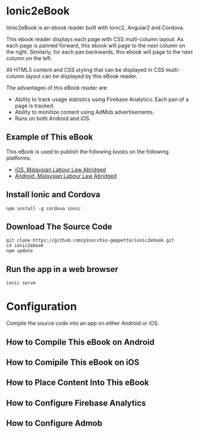 # Ionic2eBook
Ionic2eBook is an ebook reader built with Ionic2, Angular2 and Cordova.

This ebook reader displays each page with CSS multi-column layout. As each page is panned forward, this ebook will page to the next column on the right. Similarly, for each pan backwards, this ebook will page to the next column on the left.

All HTML5 content and CSS styling that can be displayed in CSS multi-column layout can be displayed by this eBook reader.

The advantages of this eBook reader are:
- Ability to track usage statistics using Firebase Analytics. Each pan of a page is tracked.
- Ability to monitize content using AdMob advertisements.
- Runs on both Android and iOS.

## Example of This eBook
This eBook is used to publish the following books on the following platforms:
- [iOS, Malaysian Labour Law Abridged](https://itunes.apple.com/pk/app/malaysian-labour-law-abridged/id991514757?mt=8)
- [Android, Malaysian Labour Law Abridged](https://play.google.com/store/apps/details?id=com.singularmosaic.malaysianlabourlaw&hl=en)

## Install Ionic and Cordova
```
npm install -g cordova ionic
```

## Download The Source Code
```
git clone https://github.com/pinocchio-geppetto/ionic2ebook.git
cd ionic2ebook
npm update
```

## Run the app in a web browser
```
ionic serve
```


# Configuration
Compile the source code into an app on either Android or iOS.

## How to Compile This eBook on Android

## How to Comipile This eBook on iOS

## How to Place Content Into This eBook

## How to Configure Firebase Analytics

## How to Configure Admob

